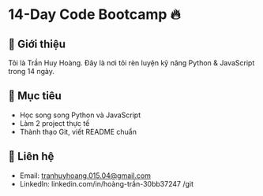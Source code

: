 # 14-Day Code Bootcamp 🔥

## 👋 Giới thiệu
Tôi là Trần Huy Hoàng. Đây là nơi tôi rèn luyện kỹ năng Python & JavaScript trong 14 ngày.

## 🎯 Mục tiêu
- Học song song Python và JavaScript
- Làm 2 project thực tế
- Thành thạo Git, viết README chuẩn

## 📩 Liên hệ
- Email: tranhuyhoang.015.04@gmail.com
- LinkedIn:  linkedin.com/in/hoàng-trần-30bb37247
/git